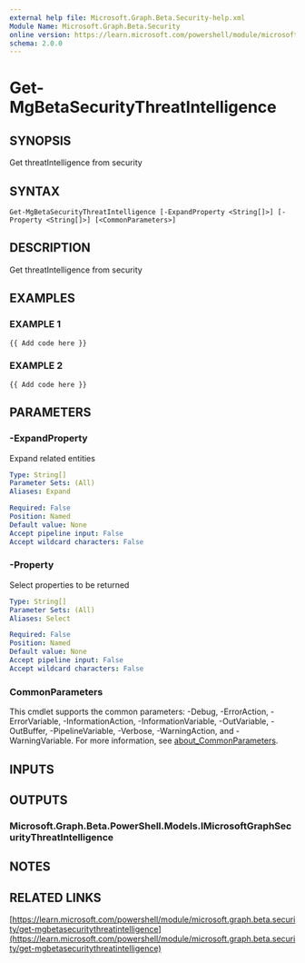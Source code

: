 ```yaml
---
external help file: Microsoft.Graph.Beta.Security-help.xml
Module Name: Microsoft.Graph.Beta.Security
online version: https://learn.microsoft.com/powershell/module/microsoft.graph.beta.security/get-mgbetasecuritythreatintelligence
schema: 2.0.0
---
```


# Get-MgBetaSecurityThreatIntelligence

## SYNOPSIS
Get threatIntelligence from security

## SYNTAX

```
Get-MgBetaSecurityThreatIntelligence [-ExpandProperty <String[]>] [-Property <String[]>] [<CommonParameters>]
```

## DESCRIPTION
Get threatIntelligence from security

## EXAMPLES

### EXAMPLE 1
```
{{ Add code here }}
```

### EXAMPLE 2
```
{{ Add code here }}
```

## PARAMETERS

### -ExpandProperty
Expand related entities

```yaml
Type: String[]
Parameter Sets: (All)
Aliases: Expand

Required: False
Position: Named
Default value: None
Accept pipeline input: False
Accept wildcard characters: False
```

### -Property
Select properties to be returned

```yaml
Type: String[]
Parameter Sets: (All)
Aliases: Select

Required: False
Position: Named
Default value: None
Accept pipeline input: False
Accept wildcard characters: False
```

### CommonParameters
This cmdlet supports the common parameters: -Debug, -ErrorAction, -ErrorVariable, -InformationAction, -InformationVariable, -OutVariable, -OutBuffer, -PipelineVariable, -Verbose, -WarningAction, and -WarningVariable. For more information, see [about_CommonParameters](http://go.microsoft.com/fwlink/?LinkID=113216).

## INPUTS

## OUTPUTS

### Microsoft.Graph.Beta.PowerShell.Models.IMicrosoftGraphSecurityThreatIntelligence
## NOTES

## RELATED LINKS

[https://learn.microsoft.com/powershell/module/microsoft.graph.beta.security/get-mgbetasecuritythreatintelligence](https://learn.microsoft.com/powershell/module/microsoft.graph.beta.security/get-mgbetasecuritythreatintelligence)

